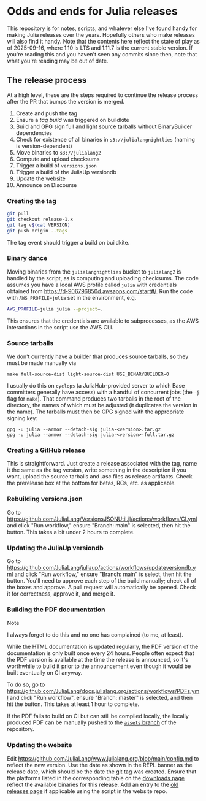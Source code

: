 # Odds and ends for Julia releases

This repository is for notes, scripts, and whatever else I've found handy for making
Julia releases over the years.
Hopefully others who make releases will also find it handy.
Note that the contents here reflect the state of play as of 2025-09-16, where 1.10 is LTS
and 1.11.7 is the current stable version.
If you're reading this and you haven't seen any commits since then, note that what you're
reading may be out of date.

## The release process

At a high level, these are the steps required to continue the release process after the
PR that bumps the version is merged.

1. Create and push the tag
2. Ensure a _tag build_ was triggered on buildkite
3. Build and GPG sign full and light source tarballs without BinaryBuilder dependencies
4. Check for existence of all binaries in `s3://julialangnightlies` (naming is version-dependent)
5. Move binaries to `s3://julialang2`
6. Compute and upload checksums
7. Trigger a build of `versions.json`
8. Trigger a build of the JuliaUp versiondb
9. Update the website
10. Announce on Discourse

### Creating the tag

```bash
git pull
git checkout release-1.x
git tag v$(cat VERSION)
git push origin --tags
```

The tag event should trigger a build on buildkite.

### Binary dance

Moving binaries from the `julialangnightlies` bucket to `julialang2` is handled by the
script, as is computing and uploading checksums.
The code assumes you have a local AWS profile called `julia` with credentials obtained
from <https://d-906796850d.awsapps.com/start#/>.
Run the code with `AWS_PROFILE=julia` set in the environment, e.g.

```bash
AWS_PROFILE=julia julia --project=.
```

This ensures that the credentials are available to subprocesses, as the AWS interactions
in the script use the AWS CLI.

### Source tarballs

We don't currently have a builder that produces source tarballs, so they must be made
manually via

```
make full-source-dist light-source-dist USE_BINARYBUILDER=0
```

I usually do this on `cyclops` (a JuliaHub-provided server to which Base committers
generally have access) with a handful of concurrent jobs (the `-j` flag for `make`).
That command produces two tarballs in the root of the directory, the names of which must
be adjusted (it duplicates the version in the name).
The tarballs must then be GPG signed with the appropriate signing key:

```
gpg -u julia --armor --detach-sig julia-<version>.tar.gz
gpg -u julia --armor --detach-sig julia-<version>-full.tar.gz
```

### Creating a GitHub release

This is straightforward.
Just create a release associated with the tag, name it the same as the tag version, write
something in the description if you want, upload the source tarballs and .asc files as
release artifacts.
Check the prerelease box at the bottom for betas, RCs, etc. as applicable.

### Rebuilding versions.json

Go to <https://github.com/JuliaLang/VersionsJSONUtil.jl/actions/workflows/CI.yml> and
click "Run workflow," ensure "Branch: main" is selected, then hit the button.
This takes a bit under 2 hours to complete.

### Updating the JuliaUp versiondb

Go to <https://github.com/JuliaLang/juliaup/actions/workflows/updateversiondb.yml> and
click "Run workflow," ensure "Branch: main" is select, then hit the button.
You'll need to approve each step of the build manually; check all of the boxes and approve.
A pull request will automatically be opened.
Check it for correctness, approve it, and merge it.

### Building the PDF documentation

> [!NOTE]
> I always forget to do this and no one has complained (to me, at least).

While the HTML documentation is updated regularly, the PDF version of the documentation
is only built once every 24 hours.
People often expect that the PDF version is available at the time the release is
announced, so it's worthwhile to build it prior to the announcement even though it would
be built eventually on CI anyway.

To do so, go to <https://github.com/JuliaLang/docs.julialang.org/actions/workflows/PDFs.yml>
and click "Run workflow", ensure "Branch: master" is selected, and then hit the button.
This takes at least 1 hour to complete.

If the PDF fails to build on CI but can still be compiled locally, the locally produced
PDF can be manually pushed to the
[`assets` branch](https://github.com/JuliaLang/docs.julialang.org/tree/assets)
of the repository.

### Updating the website

Edit <https://github.com/JuliaLang/www.julialang.org/blob/main/config.md> to reflect the
new version.
Use the date as shown in the REPL banner as the release date, which should be the date the
git tag was created.
Ensure that the platforms listed in the corresponding table on the [downloads
page](https://github.com/JuliaLang/www.julialang.org/blob/main/downloads/index.md)
reflect the available binaries for this release.
Add an entry to the [old releases
page](https://github.com/JuliaLang/www.julialang.org/blob/main/downloads/oldreleases.md)
if applicable using the script in the website repo.

